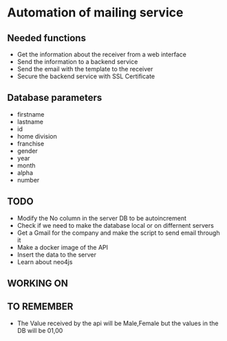 # Automation of mailing service

## Needed functions
* Get the information about the receiver from a web interface
* Send the information to a backend service
* Send the email with the template to the receiver
* Secure the backend service with SSL Certificate

## Database parameters
* firstname
* lastname
* id
* home division
* franchise
* gender
* year
* month
* alpha
* number



## TODO
* Modify the No column in the server DB to be autoincrement
* Check if we need to make the database local or on differnent servers
* Get a Gmail for the company and make the script to send email through it
* Make a docker image of the API
* Insert the data to the server
* Learn about neo4js

## WORKING ON


## TO REMEMBER
* The Value received by the api will be Male,Female but the values in the DB will be 01,00
